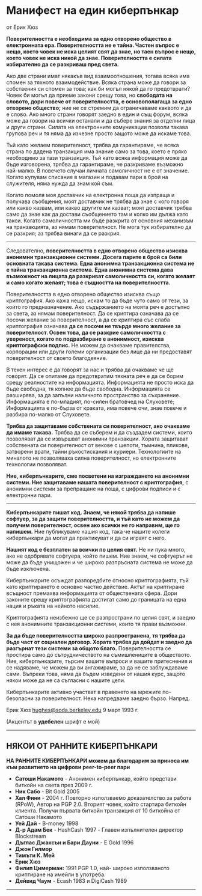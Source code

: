 # Манифест на един киберпънкар

от Ерик Хюз

**Поверителността е необходима за едно отворено общество в електронната ера.
Поверителността не е тайна. Частен въпрос е нещо, което човек
не иска целият свят да знае, но таен въпрос
е нещо, което човек не иска никой да знае. Поверителността е
силата избирателно да се разкриваш пред света.**

Ако две страни имат някакъв вид взаимоотношения, тогава всяка има
спомен за тяхното взаимодействие. Всяка страна може да говори за
собствения си спомен за това; как би могъл някой да го предотврати? Човек
би могъл да приеме закони срещу това, но **свободата на словото, дори
повече от поверителността, е основополагаща за едно отворено общество;** ние
не се стремим да ограничаваме каквото и да е слово. Ако много страни говорят
заедно в един и същ форум, всяка може да говори на всички останали
и да събере знания за отделни лица и
други страни. Силата на електронните комуникации
позволи такава групова реч и тя няма да изчезне просто
защото може да искаме това.

Тъй като желаем поверителност, трябва да гарантираме, че всяка страна по
дадена транзакция има знание само за това, което е пряко
необходимо за тази транзакция. Тъй като всяка информация може
да бъде изговорена, трябва да гарантираме, че разкриваме възможно най-малко.
В повечето случаи личната самоличност не е от значение. Когато купувам
списание в магазин и подавам пари в брой на служителя, няма
нужда да знам кой съм.

Когато помоля моя доставчик на електронна поща да изпраща и получава
съобщения, моят доставчик не трябва да знае с кого говоря или какво казвам, или какво другите ми казват; моят
доставчик трябва само да знае как да достави съобщението там и
колко им дължа като такси. Когато самоличността ми бъде разкрита
от основния механизъм на транзакцията, аз нямам
поверителност. Не мога тук избирателно да се разкрия; аз трябва винаги
да се разкрия.

---

Следователно, **поверителността в едно отворено общество изисква анонимни
транзакционни системи. Досега парите в брой са били основната
такава система. Една анонимна транзакционна система не е
тайна транзакционна система. Една анонимна система дава възможност на лицата да разкриват самоличността си, когато желаят и само
когато желаят; това е същността на поверителността.**

Поверителността в едно отворено общество изисква също криптография. Ако кажа
нещо, искам то да бъде чуто само от тези, за които го предназначение.
Ако съдържанието на моята реч е достъпно за света, аз нямам
поверителност. Да се криптира означава да се посочи желание за поверителност,
а да се криптира със слаба криптография означава **да се посочи не твърде
много желание за поверителност. Освен това, да се разкрие самоличността
с увереност, когато по подразбиране е анонимност, изисква
криптографски подпис.** Не можем да очакваме правителства,
корпорации или други големи организации без лице да ни предоставят
поверителност от своето благодеяние.

В техен интерес е да говорят за нас и трябва да очакваме
че ще говорят. Да се опитаме да предотвратим тяхната реч е да се борим
срещу реалностите на информацията. Информацията не просто
иска да бъде свободна, тя копнее да бъде свободна. Информацията се разширява, за да запълни
наличното пространство за съхранение. Информацията е по-младият,
по-силен братовчед на Слуховете; Информацията е по-бърза от краката, има повече очи,
знае повече и разбира по-малко от Слуховете.

**Трябва да защитаваме собствената си поверителност, ако очакваме да имаме такава.**
Трябва да се съберем и да създадем системи, които позволяват
да се извършват анонимни транзакции. Хората защитават
собствената си поверителност от векове с шепоти,
тъмнина, пликове, затворени врати, тайни ръкостискания и
куриери. Технологиите на миналото не позволяваха силна
поверителност, но електронните технологии позволяват.

**Ние, киберпънкарите, сме посветени на изграждането на анонимни
системи. Ние защитаваме нашата поверителност с криптография,**
с анонимни системи за препращане на поща, с цифрови подписи и с електронни пари.

---

**Киберпънкарите пишат код. Знаем, че някой трябва да
напише софтуер, за да защити поверителността, и тъй като не можем да получим
поверителност, освен ако всички не го направим, ще го напишем.** Ние
публикуваме
нашия код, така че нашите колеги киберпънкари да могат да практикуват и
да си играят с него.

**Нашият код е безплатен за всички по целия свят.** Не ни
пука много, ако не одобрявате софтуера, който пишем. Ние
знаем, че софтуерът не може да бъде унищожен и че широко
разпръсната система не може да бъде изключена.

Киберпънкарите осъждат разпоредбите относно криптографията, тъй като
криптирането е основно частно действие. Актът на
криптиране всъщност премахва информацията от обществената
сфера. Дори законите срещу криптографията достигат само до
границата на една нация и ръката на нейното насилие.

Криптографията неизбежно ще се разпространи по целия свят,
и заедно с нея анонимните транзакционни системи, които тя
прави възможни.

**За да бъде поверителността широко разпространена, тя трябва да бъде част от социален
договор. Хората трябва да дойдат и заедно да разгърнат тези
системи за общото благо.** Поверителността се простира само до
сътрудничеството на съмишлениците в обществото. Ние,
киберпънкарите, търсим вашите въпроси и вашите притеснения и
се надяваме, че можем да ви ангажираме, за да не се заблуждаваме
сами. Въпреки това, няма да бъдем изведени от нашия
курс, защото някои може да не са съгласни с нашите цели.

Киберпънкарите активно участват в правенето на мрежите по-безопасни за поверителност. Нека напредваме заедно бързо.
Напред.

Ерик Хюз <hughes@soda.berkeley.edu>
9 март 1993 г.

(Акцентът в **удебелен** шрифт е мой)

---

## НЯКОИ ОТ РАННИТЕ КИБЕРПЪНКАРИ

**НА РАННИТЕ КИБЕРПЪНКАРИ
можем да благодарим за приноса им към
развитието на цифрови peer-to-peer пари**

* **Сатоши Накамото** - Анонимен киберпънкар, който
представи биткойн на света през 2009 г.
* **Ник Сабо** - Bit Gold 2005
* **Хал Фини** - 2004 г. Повторно използваемо доказателство за работа (RPoW),
Автор на PGP 2.0. Вторият човек, който стартира биткойн клиента. Получи първата биткойн транзакция
от 10 биткойна от Сатоши Накамото
* **Уей Дай** - B-money 1998
* **Д-р Адам Бек** - HashCash 1997 - Главен изпълнителен директор
Blockstream
* **Дъглас Джаксън и Бари Дауни** - E Gold
1996
 * **Джон Гилмор**
 * **Тимъти К. Мей**
 * **Ерик Хюз**
* **Филип Цимерман:** 1991 PGP 1.0, най-
широко използваното криптиране на имейли в употреба.
* **Дейвид Чаум** - Ecash 1983 и DigiCash 1989

---
